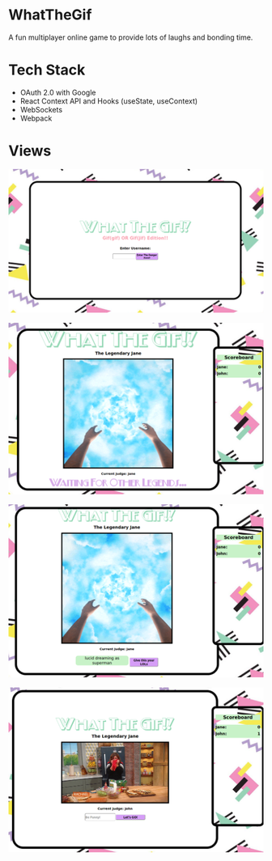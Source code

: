 # WhatTheGif

A fun multiplayer online game to provide lots of laughs and bonding time.

# Tech Stack

- OAuth 2.0 with Google
- React Context API and Hooks (useState, useContext)
- WebSockets
- Webpack

# Views

<p align="center">
<img src="./DOCUMENTATION/img/Splash.png" width = 600px>
&nbsp;<br />
<img src="./DOCUMENTATION/img/JudgeWaiting.png" width = 600px>
&nbsp;<br />
<img src="./DOCUMENTATION/img/Judging.png" width = 600px>
&nbsp;<br />
<img src="./DOCUMENTATION/img/Input.png" width = 600px>
</p>
